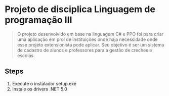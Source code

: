 # Projeto de disciplica Linguagem de programação III

> O projeto desenvolvido em base na linguagem C# e PPO foi para criar uma aplicação em prol de instituições onde haja necessidade onde esse projeto extensionista pode aplicar. Seu objetivo é ser um sistema de cadastro de alunos e professores para a gestão de creches e escolas.

## Steps

1. Execute o instalador setup.exe
2. Instale os drivers .NET 5.0
